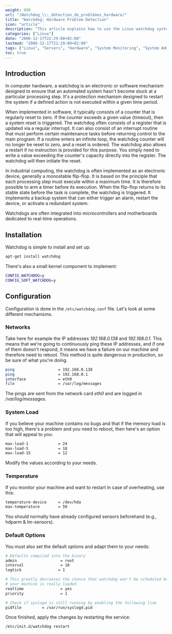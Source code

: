 ```yaml
---
weight: 999
url: "/Watchdog_\\:_détection_de_problèmes_hardware/"
title: "Watchdog: Hardware Problem Detection"
icon: "article"
description: "This article explains how to use the Linux watchdog system to monitor hardware issues and automatically reboot the system when problems are detected."
categories: ["Linux"]
date: "2006-12-17T22:29:00+02:00"
lastmod: "2006-12-17T22:29:00+02:00"
tags: ["Linux", "Servers", "Hardware", "System Monitoring", "System Administration"]
toc: true
---
```


## Introduction

In computer hardware, a watchdog is an electronic or software mechanism designed to ensure that an automated system hasn't become stuck at a particular processing step. It's a protection mechanism designed to restart the system if a defined action is not executed within a given time period.

When implemented in software, it typically consists of a counter that is regularly reset to zero. If the counter exceeds a given value (timeout), then a system reset is triggered. The watchdog often consists of a register that is updated via a regular interrupt. It can also consist of an interrupt routine that must perform certain maintenance tasks before returning control to the main program. If a routine enters an infinite loop, the watchdog counter will no longer be reset to zero, and a reset is ordered. The watchdog also allows a restart if no instruction is provided for this purpose. You simply need to write a value exceeding the counter's capacity directly into the register. The watchdog will then initiate the reset.

In industrial computing, the watchdog is often implemented as an electronic device, generally a monostable flip-flop. It is based on the principle that each processing step must execute within a maximum time. It is therefore possible to arm a timer before its execution. When the flip-flop returns to its stable state before the task is complete, the watchdog is triggered. It implements a backup system that can either trigger an alarm, restart the device, or activate a redundant system.

Watchdogs are often integrated into microcontrollers and motherboards dedicated to real-time operations.

## Installation

Watchdog is simple to install and set up:

```bash
apt-get install watchdog
```

There's also a small kernel component to implement:

```bash
CONFIG_WATCHDOG=y
CONFIG_SOFT_WATCHDOG=y
```

## Configuration

Configuration is done in the `/etc/watchdog.conf` file. Let's look at some different mechanisms.

### Networks

Take here for example the IP addresses *192.168.0.138* and *192.168.0.1*. This means that we're going to continuously ping these IP addresses, and if one of them doesn't respond, it means we have a failure on our machine and therefore need to reboot. This method is quite dangerous in production, so be sure of what you're doing.

```bash
ping                   = 192.168.0.138
ping                   = 192.168.0.1
interface              = eth0
file                   = /var/log/messages
```

The pings are sent from the network card *eth0* and are logged in */var/log/messages*.

### System Load

If you believe your machine contains no bugs and that if the memory load is too high, there's a problem and you need to reboot, then here's an option that will appeal to you:

```bash
max-load-1             = 24
max-load-5             = 18
max-load-15            = 12
```

Modify the values according to your needs.

### Temperature

If you monitor your machine and want to restart in case of overheating, use this:

```bash
temperature-device     = /dev/hda
max-temperature        = 50
```

You should normally have already configured sensors beforehand (e.g., hdparm & lm-sensors).

### Default Options

You must also set the default options and adapt them to your needs:

```bash
# Defaults compiled into the binary
admin                   = root
interval                = 10
logtick                = 1

# This greatly decreases the chance that watchdog won't be scheduled before
# your machine is really loaded
realtime                = yes
priority                = 1

# Check if syslogd is still running by enabling the following line
pidfile         = /var/run/syslogd.pid
```

Once finished, apply the changes by restarting the service:

```bash
/etc/init.d/watchdog restart
```